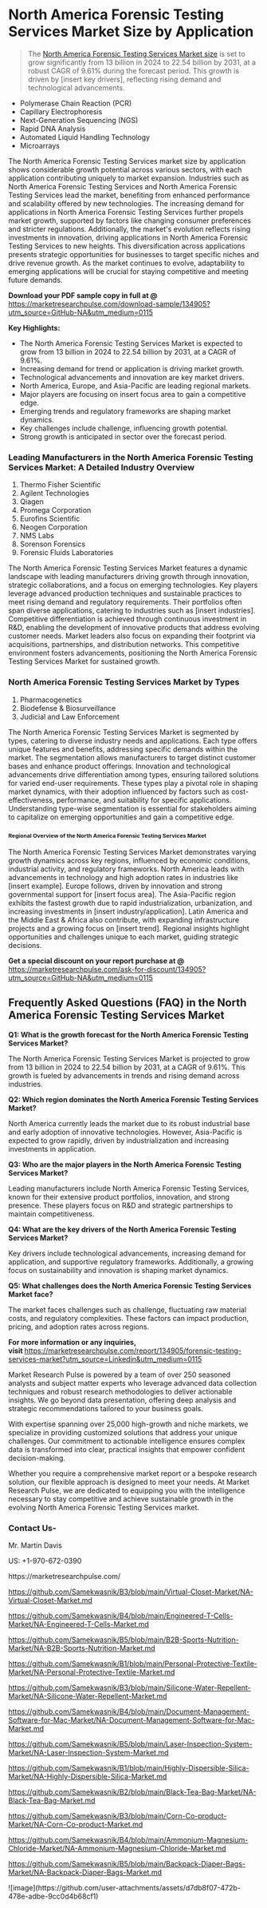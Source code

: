 <h1>North America Forensic Testing Services Market&nbsp;Size by Application</h1><blockquote><p>The <a href="https://marketresearchpulse.com/download-sample/134905?utm_source=GitHub-NA&amp;utm_medium=0115">North America Forensic Testing Services Market size</a> is set to grow significantly from 13 billion in 2024 to 22.54 billion by 2031, at a robust CAGR of 9.61% during the forecast period. This growth is driven by [insert key drivers], reflecting rising demand and technological advancements.</p></blockquote><ul><li>Polymerase Chain Reaction (PCR) <li> Capillary Electrophoresis <li> Next-Generation Sequencing (NGS) <li> Rapid DNA Analysis <li> Automated Liquid Handling Technology <li> Microarrays</li></ul><p>The North America Forensic Testing Services market size by application shows considerable growth potential across various sectors, with each application contributing uniquely to market expansion. Industries such as North America Forensic Testing Services and North America Forensic Testing Services lead the market, benefiting from enhanced performance and scalability offered by new technologies. The increasing demand for applications in North America Forensic Testing Services further propels market growth, supported by factors like changing consumer preferences and stricter regulations. Additionally, the market's evolution reflects rising investments in innovation, driving applications in North America Forensic Testing Services to new heights. This diversification across applications presents strategic opportunities for businesses to target specific niches and drive revenue growth. As the market continues to evolve, adaptability to emerging applications will be crucial for staying competitive and meeting future demands.</p><p><strong>Download your PDF sample copy in full at @ </strong><a href="https://marketresearchpulse.com/download-sample/134905?utm_source=GitHub-NA&amp;utm_medium=0115">https://marketresearchpulse.com/download-sample/134905?utm_source=GitHub-NA&amp;utm_medium=0115</a></p><p><strong>Key Highlights: </strong></p><ul><li>The North America Forensic Testing Services Market is expected to grow from 13 billion in 2024 to 22.54 billion by 2031, at a CAGR of 9.61%.</li><li>Increasing demand for trend or application is driving market growth.</li><li>Technological advancements and innovation are key market drivers.</li><li>North America, Europe, and Asia-Pacific are leading regional markets.</li><li>Major players are focusing on insert focus area to gain a competitive edge.</li><li>Emerging trends and regulatory frameworks are shaping market dynamics.</li><li>Key challenges include challenge, influencing growth potential.</li><li>Strong growth is anticipated in sector over the forecast period.</li></ul><h3>Leading Manufacturers in the North America Forensic Testing Services Market: A Detailed Industry Overview</h3><ol><li>Thermo Fisher Scientific</li><li>Agilent Technologies</li><li>Qiagen</li><li>Promega Corporation</li><li>Eurofins Scientific</li><li>Neogen Corporation</li><li>NMS Labs</li><li>Sorenson Forensics</li><li>Forensic Fluids Laboratories</li></ol><div class="flex max-w-full flex-col flex-grow"><div class="min-h-8 text-message flex w-full flex-col items-end gap-2 whitespace-normal break-words [.text-message+&amp;]:mt-5" dir="auto" data-message-author-role="assistant" data-message-id="fd8432e4-4910-450d-b182-61b7bfb0a01f" data-message-model-slug="gpt-4o"><div class="flex w-full flex-col gap-1 empty:hidden first:pt-[3px]"><div class="markdown prose w-full break-words dark:prose-invert light"><p>The North America Forensic Testing Services Market features a dynamic landscape with leading manufacturers driving growth through innovation, strategic collaborations, and a focus on emerging technologies. Key players leverage advanced production techniques and sustainable practices to meet rising demand and regulatory requirements. Their portfolios often span diverse applications, catering to industries such as [insert industries]. Competitive differentiation is achieved through continuous investment in R&amp;D, enabling the development of innovative products that address evolving customer needs. Market leaders also focus on expanding their footprint via acquisitions, partnerships, and distribution networks. This competitive environment fosters advancements, positioning the North America Forensic Testing Services Market for sustained growth.</p></div></div></div></div><h3>North America Forensic Testing Services Market by Types</h3><ol><li>Pharmacogenetics <li> Biodefense & Biosurveillance <li> Judicial and Law Enforcement</li></ol><div class="flex max-w-full flex-col flex-grow"><div class="min-h-8 text-message flex w-full flex-col items-end gap-2 whitespace-normal break-words [.text-message+&amp;]:mt-5" dir="auto" data-message-author-role="assistant" data-message-id="084470be-0bb7-4664-bddf-5156b4f41249" data-message-model-slug="gpt-4o-mini"><div class="flex w-full flex-col gap-1 empty:hidden first:pt-[3px]"><div class="markdown prose w-full break-words dark:prose-invert light"><p>The North America Forensic Testing Services Market is segmented by types, catering to diverse industry needs and applications. Each type offers unique features and benefits, addressing specific demands within the market. The segmentation allows manufacturers to target distinct customer bases and enhance product offerings. Innovation and technological advancements drive differentiation among types, ensuring tailored solutions for varied end-user requirements. These types play a pivotal role in shaping market dynamics, with their adoption influenced by factors such as cost-effectiveness, performance, and suitability for specific applications. Understanding type-wise segmentation is essential for stakeholders aiming to capitalize on emerging opportunities and gain a competitive edge.</p></div></div></div></div><h3><span style="font-size: 11px;">Regional Overview of the North America Forensic Testing Services Market</span></h3><div class="flex max-w-full flex-col flex-grow"><div class="min-h-8 text-message flex w-full flex-col items-end gap-2 whitespace-normal break-words [.text-message+&amp;]:mt-5" dir="auto" data-message-author-role="assistant" data-message-id="e9038762-ce64-4e30-91c9-9bd413514231" data-message-model-slug="gpt-4o-mini"><div class="flex w-full flex-col gap-1 empty:hidden first:pt-[3px]"><div class="markdown prose w-full break-words dark:prose-invert light"><p>The North America Forensic Testing Services Market demonstrates varying growth dynamics across key regions, influenced by economic conditions, industrial activity, and regulatory frameworks. North America leads with advancements in technology and high adoption rates in industries like [insert example]. Europe follows, driven by innovation and strong governmental support for [insert focus area]. The Asia-Pacific region exhibits the fastest growth due to rapid industrialization, urbanization, and increasing investments in [insert industry/application]. Latin America and the Middle East &amp; Africa also contribute, with expanding infrastructure projects and a growing focus on [insert trend]. Regional insights highlight opportunities and challenges unique to each market, guiding strategic decisions.</p></div></div></div></div><p><strong>Get a special discount on your report purchase at @ </strong><a href="https://marketresearchpulse.com/ask-for-discount/134905?utm_source=GitHub-NA&amp;utm_medium=0115">https://marketresearchpulse.com/ask-for-discount/134905?utm_source=GitHub-NA&amp;utm_medium=0115</a></p><h2>Frequently Asked Questions (FAQ) in the North America Forensic Testing Services Market</h2><p><strong>Q1: What is the growth forecast for the North America Forensic Testing Services Market?</strong></p><p>The North America Forensic Testing Services Market is projected to grow from 13 billion in 2024 to 22.54 billion by 2031, at a CAGR of 9.61%. This growth is fueled by advancements in trends and rising demand across industries.</p><p><strong>Q2: Which region dominates the North America Forensic Testing Services Market?</strong></p><p>North America currently leads the market due to its robust industrial base and early adoption of innovative technologies. However, Asia-Pacific is expected to grow rapidly, driven by industrialization and increasing investments in application.</p><p><strong>Q3: Who are the major players in the North America Forensic Testing Services Market?</strong></p><p>Leading manufacturers include North America Forensic Testing Services, known for their extensive product portfolios, innovation, and strong presence. These players focus on R&amp;D and strategic partnerships to maintain competitiveness.</p><p><strong>Q4: What are the key drivers of the North America Forensic Testing Services Market?</strong></p><p>Key drivers include technological advancements, increasing demand for application, and supportive regulatory frameworks. Additionally, a growing focus on sustainability and innovation is shaping market dynamics.</p><p><strong>Q5: What challenges does the North America Forensic Testing Services Market face?</strong></p><p>The market faces challenges such as challenge, fluctuating raw material costs, and regulatory complexities. These factors can impact production, pricing, and adoption rates across regions.</p><p><strong>For more information or any inquiries, visit&nbsp;</strong><a href="https://marketresearchpulse.com/report/134905/forensic-testing-services-market?utm_source=Linkedin&utm_medium=0115">https://marketresearchpulse.com/report/134905/forensic-testing-services-market?utm_source=Linkedin&utm_medium=0115</a></p><p>Market Research Pulse is powered by a team of over 250 seasoned analysts and subject matter experts who leverage advanced data collection techniques and robust research methodologies to deliver actionable insights. We go beyond data presentation, offering deep analysis and strategic recommendations tailored to your business goals.</p><p>With expertise spanning over 25,000 high-growth and niche markets, we specialize in providing customized solutions that address your unique challenges. Our commitment to actionable intelligence ensures complex data is transformed into clear, practical insights that empower confident decision-making.</p><p>Whether you require a comprehensive market report or a bespoke research solution, our flexible approach is designed to meet your needs. At Market Research Pulse, we are dedicated to equipping you with the intelligence necessary to stay competitive and achieve sustainable growth in the evolving North America Forensic Testing Services market.</p><h3><strong>Contact Us-</strong></h3><p>Mr. Martin Davis</p><p>US: +1-970-672-0390</p><p>https://marketresearchpulse.com/</p><p><a href="https://github.com/Samekwasnik/B3/blob/main/Virtual-Closet-Market/NA-Virtual-Closet-Market.md">https://github.com/Samekwasnik/B3/blob/main/Virtual-Closet-Market/NA-Virtual-Closet-Market.md</a></p><p><a href="https://github.com/Samekwasnik/B4/blob/main/Engineered-T-Cells-Market/NA-Engineered-T-Cells-Market.md">https://github.com/Samekwasnik/B4/blob/main/Engineered-T-Cells-Market/NA-Engineered-T-Cells-Market.md</a></p><p><a href="https://github.com/Samekwasnik/B5/blob/main/B2B-Sports-Nutrition-Market/NA-B2B-Sports-Nutrition-Market.md">https://github.com/Samekwasnik/B5/blob/main/B2B-Sports-Nutrition-Market/NA-B2B-Sports-Nutrition-Market.md</a></p><p><a href="https://github.com/Samekwasnik/B1/blob/main/Personal-Protective-Textile-Market/NA-Personal-Protective-Textile-Market.md">https://github.com/Samekwasnik/B1/blob/main/Personal-Protective-Textile-Market/NA-Personal-Protective-Textile-Market.md</a></p><p><a href="https://github.com/Samekwasnik/B3/blob/main/Silicone-Water-Repellent-Market/NA-Silicone-Water-Repellent-Market.md">https://github.com/Samekwasnik/B3/blob/main/Silicone-Water-Repellent-Market/NA-Silicone-Water-Repellent-Market.md</a></p><p><a href="https://github.com/Samekwasnik/B4/blob/main/Document-Management-Software-for-Mac-Market/NA-Document-Management-Software-for-Mac-Market.md">https://github.com/Samekwasnik/B4/blob/main/Document-Management-Software-for-Mac-Market/NA-Document-Management-Software-for-Mac-Market.md</a></p><p><a href="https://github.com/Samekwasnik/B5/blob/main/Laser-Inspection-System-Market/NA-Laser-Inspection-System-Market.md">https://github.com/Samekwasnik/B5/blob/main/Laser-Inspection-System-Market/NA-Laser-Inspection-System-Market.md</a></p><p><a href="https://github.com/Samekwasnik/B1/blob/main/Highly-Dispersible-Silica-Market/NA-Highly-Dispersible-Silica-Market.md">https://github.com/Samekwasnik/B1/blob/main/Highly-Dispersible-Silica-Market/NA-Highly-Dispersible-Silica-Market.md</a></p><p><a href="https://github.com/Samekwasnik/B2/blob/main/Black-Tea-Bag-Market/NA-Black-Tea-Bag-Market.md">https://github.com/Samekwasnik/B2/blob/main/Black-Tea-Bag-Market/NA-Black-Tea-Bag-Market.md</a></p><p><a href="https://github.com/Samekwasnik/B3/blob/main/Corn-Co-product-Market/NA-Corn-Co-product-Market.md">https://github.com/Samekwasnik/B3/blob/main/Corn-Co-product-Market/NA-Corn-Co-product-Market.md</a></p><p><a href="https://github.com/Samekwasnik/B4/blob/main/Ammonium-Magnesium-Chloride-Market/NA-Ammonium-Magnesium-Chloride-Market.md">https://github.com/Samekwasnik/B4/blob/main/Ammonium-Magnesium-Chloride-Market/NA-Ammonium-Magnesium-Chloride-Market.md</a></p><p><a href="https://github.com/Samekwasnik/B5/blob/main/Backpack-Diaper-Bags-Market/NA-Backpack-Diaper-Bags-Market.md">https://github.com/Samekwasnik/B5/blob/main/Backpack-Diaper-Bags-Market/NA-Backpack-Diaper-Bags-Market.md</a></p>
![image](https://github.com/user-attachments/assets/d7db8f07-472b-478e-adbe-9cc0d4b68cf1)
